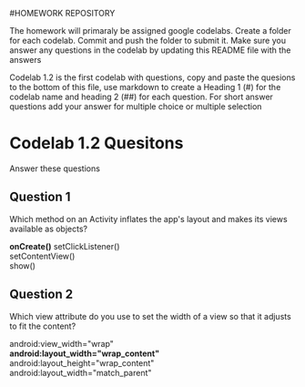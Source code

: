 #HOMEWORK REPOSITORY

The homework will primaraly be assigned google codelabs. Create a folder for each codelab. Commit and push the folder to submit it. Make sure you answer any questions in the codelab by updating this README file with the answers

Codelab 1.2 is the first codelab with questions, copy and paste the quesions to the bottom of this file, use markdown to create a Heading 1 (#) for the codelab name and heading 2 (##) for each question. For short answer questions add your answer for multiple choice or multiple selection 

# Codelab 1.2 Quesitons
Answer these questions

## Question 1
Which method on an Activity inflates the app's layout and makes its views available as objects?

**onCreate()**
setClickListener()   
setContentView()   
show()   


## Question 2
Which view attribute do you use to set the width of a view so that it adjusts to fit the content?

android:view_width="wrap"  
**android:layout_width="wrap_content"**  
android:layout_height="wrap_content"  
android:layout_width="match_parent"  
